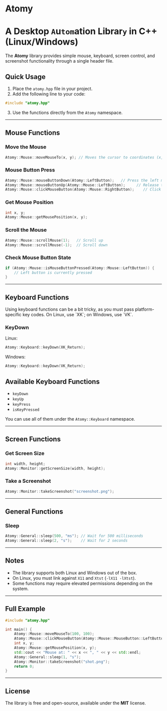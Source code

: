 # Atomy

A Desktop `A`u`tom`ation Librar`y` in C++ (Linux/Windows)  
=============================================

The **Atomy** library provides simple mouse, keyboard, screen control, and screenshot functionality through a single header file.

## Quick Usage

1. Place the `atomy.hpp` file in your project.
2. Add the following line to your code:
```cpp
#include "atomy.hpp"
```
3. Use the functions directly from the `Atomy` namespace.

---

## Mouse Functions

### Move the Mouse
```cpp
Atomy::Mouse::moveMouseTo(x, y); // Moves the cursor to coordinates (x, y)
```

### Mouse Button Press
```cpp
Atomy::Mouse::mouseButtonDown(Atomy::LeftButton);   // Press the left mouse button
Atomy::Mouse::mouseButtonUp(Atomy::Mouse::LeftButton);     // Release the left mouse button
Atomy::Mouse::clickMouseButton(Atomy::Mouse::RightButton);    // Click the right mouse button
```

### Get Mouse Position
```cpp
int x, y;
Atomy::Mouse::getMousePosition(x, y);
```

### Scroll the Mouse
```cpp
Atomy::Mouse::scrollMouse(1);   // Scroll up
Atomy::Mouse::scrollMouse(-1);  // Scroll down
```

### Check Mouse Button State
```cpp
if (Atomy::Mouse::isMouseButtonPressed(Atomy::Mouse::LeftButton)) {
    // Left button is currently pressed
}
```

---

## Keyboard Functions

<p>Using keyboard functions can be a bit tricky, as you must pass platform-specific key codes. On Linux, use `XK`; on Windows, use `VK`.</p>

### KeyDown
Linux:
```cpp
Atomy::Keyboard::keyDown(XK_Return);
```
Windows:
```cpp
Atomy::Keyboard::keyDown(VK_Return);
```

## Available Keyboard Functions
* `keyDown`
* `keyUp`
* `keyPress`
* `isKeyPressed`

You can use all of them under the `Atomy::Keyboard` namespace.

---

## Screen Functions

### Get Screen Size
```cpp
int width, height;
Atomy::Monitor::getScreenSize(width, height);
```

### Take a Screenshot
```cpp
Atomy::Monitor::takeScreenshot("screenshot.png");
```

---

## General Functions

### Sleep
```cpp
Atomy::General::sleep(500, "ms"); // Wait for 500 milliseconds
Atomy::General::sleep(2, "s");    // Wait for 2 seconds
```

---

## Notes
- The library supports both Linux and Windows out of the box.
- On Linux, you must link against `X11` and `Xtst` (`-lX11 -lXtst`).
- Some functions may require elevated permissions depending on the system.

---

## Full Example
```cpp
#include "atomy.hpp"

int main() {
    Atomy::Mouse::moveMouseTo(100, 100);
    Atomy::Mouse::clickMouseButton(Atomy::Mouse::MouseButton::LeftButton);
    int x, y;
    Atomy::Mouse::getMousePosition(x, y);
    std::cout << "Mouse at: " << x << ", " << y << std::endl;
    Atomy::General::sleep(1, "s");
    Atomy::Monitor::takeScreenshot("shot.png");
    return 0;
}
```

---

## License

The library is free and open-source, available under the **MIT** license.
